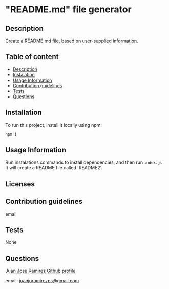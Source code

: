 # "README.md" file generator 

## Description
    
Create a README.md file, based on user-supplied information. 

## Table of content
* [Description](#description)
* [Instalation](#installation)
* [Usage Information](#usage-information)
* [Contribution guidelines](#contribution-guidelines)
* [Tests](#tests)
* [Questions](#questions)



## Installation

To run this project, install it locally using npm:
```
npm i
```

## Usage Information
    
Run instalations commands to install dependencies, and then run ```index.js```. It will create a README file called 'README2'.

## Licenses 

## Contribution guidelines
    
email

## Tests
    
None

## Questions
    
[Juan Jose Ramirez Github profile](https://github.com/JuanjoRamirez262)

email: juanjoramirezps@gmail.com

